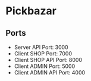 # Pickbazar

## Ports

- Server API Port: 3000
- Client SHOP Port: 7000
- Client SHOP API Port: 8000
- Client ADMIN Port: 5000
- Client ADMIN API Port: 4000
